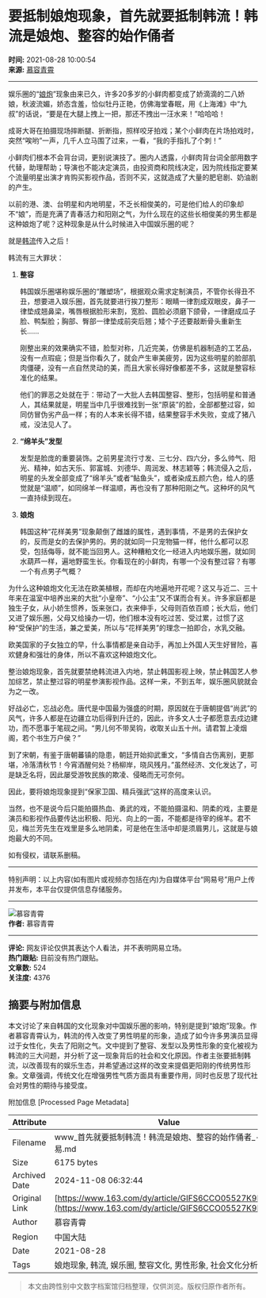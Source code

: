 # 要抵制娘炮现象，首先就要抵制韩流！韩流是娘炮、整容的始作俑者

**时间:** 2021-08-28 10:00:54  
**来源:** [慕容青霄](https://www.163.com/dy/media/T1619754765662.html)

---

娱乐圈的“[娘炮](https://ent.163.com/keywords/5/1/5a1870ae/1.html)”现象由来已久，许多20多岁的小鲜肉都变成了娇滴滴的二八娇娘，秋波流媚，娇态含羞，恰似牡丹正艳，仿佛海堂春眠，用《上海滩》中“九叔”的话说，“要是在大腿上拽上一把，那还不拽出一汪水来！”哈哈哈！

成哥大哥在拍摄现场摔断腿、折断指，照样咬牙拍戏；某个小鲜肉在片场拍戏时，突然“唉哟”一声，几千人立马围了过来，一看，“我的手指扎了个刺！”

小鲜肉们根本不会背台词，更别说演技了。圈内人透露，小鲜肉背台词全部用数字代替，助理帮助；导演也不能决定演员，由投资商和院线决定，因为院线指定要某个流量明星出演才肯购买影视作品，否则不买，这就造成了大量的肥皂剧、奶油剧的产生。

以前的港、澳、台明星和内地明星，不乏长相俊美的，可是他们给人的印象却不“娘”，而是充满了青春活力和阳刚之气，为什么现在的这些长相俊美的男生都是这种娘炮了呢？这种现象是从什么时候进入中国娱乐圈的呢？

就是[韩流](https://ent.163.com/keywords/9/e/97e96d41/1.html)传入之后！

韩流有三大罪状：

1. **整容**

   韩国娱乐圈堪称娱乐圈的“雕塑场”，根据观众需求定制演员，不管你长得丑不丑，想要进入娱乐圈，首先就要进行挨刀整形：眼睛一律割成双眼皮，鼻子一律垫成翘鼻梁，嘴唇根据脸形来割，宽脸、圆脸必须磨下颌骨，一律磨成瓜子脸、鸭梨脸；胸部、臀部一律垫成前突后翘；矮个子还要敲断骨头重新生长……

   刚整出来的效果确实不错，脸型对称，几近完美，仿佛是机器制造的工艺品，没有一点瑕疵；但是当你看久了，就会产生审美疲劳，因为这些明星的脸部肌肉僵硬，没有一点自然灵动的美，而且大家长得好像都差不多，这就是整容标准化的结果。

   他们的罪恶之处就在于：带动了一大批人去韩国整容、整形，包括明星和普通人，其结果就是，明星当中几乎很难找到一张“原装”的脸，全部都整过容，如同仿冒伪劣产品一样；有的人本来长得不错，结果整容手术失败，变成了猪八戒，没法见人了。

2. **“绵羊头”发型**

   发型是脸庞的重要装饰。之前男星流行寸发、三七分、四六分，多么帅气、阳光、精神，如古天乐、郭富城、刘德华、周润发、林志颖等；韩流侵入之后，明星的头发全部变成了“绵羊头”或者“鲇鱼头”，或者染成五颜六色，给人的感觉就是“温顺”，如同绵羊一样温顺，再也没有了那种阳刚之气。这种坏的风气一直持续到现在。

3. **娘炮**

   韩国这种“花样美男”现象颠倒了雌雄的属性，遇到事情，不是男的去保护女的，反而是女的去保护男的。男的就如同一只宠物猫一样，他什么都可以忍受，包括侮辱，就不能当回男人。这种糟粕文化一经进入内地娱乐圈，就如同水葫芦一样，遍地野蛮生长。你看现在的小鲜肉，有哪一个没有整过容？有哪一个有点男子气概？

为什么这种娘炮文化无法在欧美植根，而却在内地遍地开花呢？这又与近二、三十年来在温室中培养出来的大批“小皇帝”、“小公主”又不谋而合有关。许多家庭都是独生子女，从小娇生惯养，饭来张口，衣来伸手，父母则百依百顺；长大后，他们又进了娱乐圈，父母又给操办一切，他们根本没有吃过苦、受过累，过惯了这种“受保护”的生活，兼之爱美，所以与“花样美男”的理念一拍即合，水乳交融。

欧美国家的子女独立的早，什么事情都是亲自动手，再加上外国人天生好冒险，喜欢健身和强壮的身体，所以不喜欢这种娘炮文化。

整治娘炮现象，首先就要禁绝韩流进入内地，禁止韩国影视上映，禁止韩国艺人参加综艺，禁止整过容的明星参演影视作品。这样一来，不到五年，娱乐圈风貌就会为之一改。

好战必亡，忘战必危。唐代是中国最为强盛的时期，原因就在于唐朝提倡“尚武”的风气，许多人都是在边疆立功后得到升迁的，因此，许多文人士子都愿意去戍边建功，而不愿事于笔砚之间。“男儿何不带吴钩，收取关山五十州。请君暂上凌烟阁，若个书生万户侯？”

到了宋朝，有鉴于唐朝蕃镇的隐患，朝廷开始抑武重文，“多情自古伤离别，更那堪，冷落清秋节！今宵酒醒何处？杨柳岸，晓风残月。”虽然经济、文化发达了，可是缺乏名将，因此屡受游牧民族的欺凌、侵略而无可奈何。

因此，要将娘炮现象提到“保家卫国、精兵强武”这样的高度来认识。

当然，也不是说今后只能拍摄热血、勇武的戏，不能拍摄温和、阴柔的戏，主要是演员和影视作品要传达出积极、阳光、向上的一面，不能都是待宰的绵羊。君不见，梅兰芳先生在戏里是多么地阴柔，可是他在生活中却是须眉男儿，这就是与娘炮最大的不同。

如有侵权，请联系删稿。

---

特别声明：以上内容(如有图片或视频亦包括在内)为自媒体平台“网易号”用户上传并发布，本平台仅提供信息存储服务。

---

![慕容青霄](https://nimg.ws.126.net/?url=http://dingyue.ws.126.net/2024/0323/059216fcj00sat3wq0006d0004g004gp.jpg&thumbnail=160y160&quality=80&type=jpg)  
**作者:** 慕容青霄  

---

**评论:** 网友评论仅供其表达个人看法，并不表明网易立场。  
**热门跟贴:** 目前没有热门跟贴。  
**文章数:** 524  
**关注度:** 4376

## 摘要与附加信息

<!-- tcd_abstract -->
本文讨论了来自韩国的文化现象对中国娱乐圈的影响，特别是提到“娘炮”现象。作者慕容青霄认为，韩流的传入改变了男性明星的形象，造成了如今许多男演员显得过于女性化，失去了阳刚之气。文中提到了整容、发型以及男性形象的变化被视为韩流的三大问题，并分析了这一现象背后的社会和文化原因。作者主张要抵制韩流，以改善现有的娱乐生态，并希望通过这样的改变来提倡更阳刚的传统男性形象。文章强调，传统文化在增强男性气质方面具有重要作用，同时也反思了现代社会对男性的期待与接受度。
<!-- tcd_abstract_end -->

附加信息 [Processed Page Metadata]

| Attribute       | Value                                  |
|-----------------|----------------------------------------|
| Filename        | www_首先就要抵制韩流！韩流是娘炮、整容的始作俑者_-_网易.md                             |
| Size            | 6175 bytes                           |
| Archived Date   | 2024-11-08 06:32:44                             |
| Original Link   | [https://www.163.com/dy/article/GIFS6CCO05527K9K.html](https://www.163.com/dy/article/GIFS6CCO05527K9K.html)                       |
| Author          | 慕容青霄                               |
| Region          | 中国大陆                               |
| Date            | 2021-08-28                                 |
| Tags            | 娘炮现象, 韩流, 娱乐圈, 整容文化, 男性形象, 社会文化分析                                 |
>
> 本文由跨性别中文数字档案馆归档整理，仅供浏览。版权归原作者所有。
>